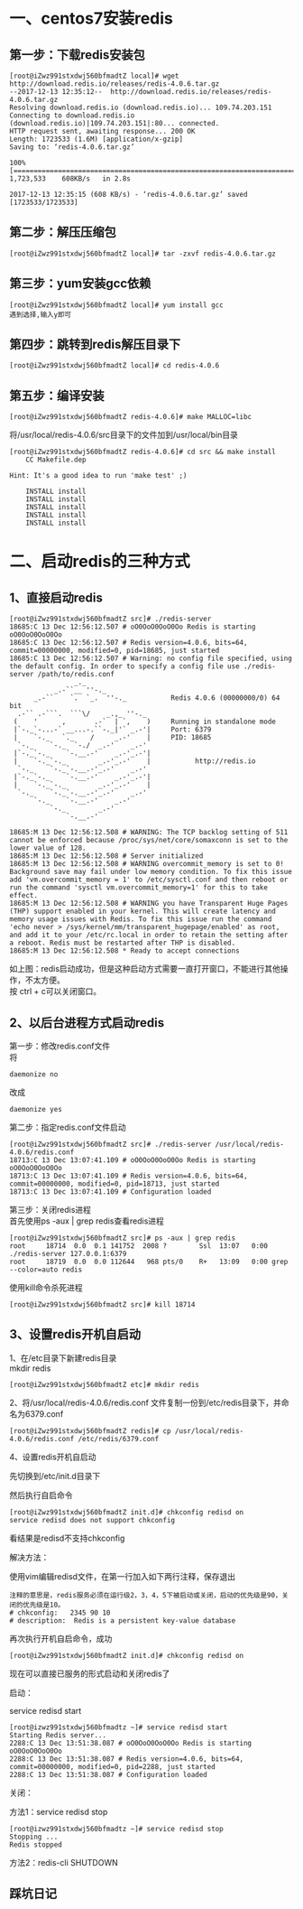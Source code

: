 # 一、centos7安装redis

## 第一步：下载redis安装包

```
[root@iZwz991stxdwj560bfmadtZ local]# wget http://download.redis.io/releases/redis-4.0.6.tar.gz
--2017-12-13 12:35:12--  http://download.redis.io/releases/redis-4.0.6.tar.gz
Resolving download.redis.io (download.redis.io)... 109.74.203.151
Connecting to download.redis.io (download.redis.io)|109.74.203.151|:80... connected.
HTTP request sent, awaiting response... 200 OK
Length: 1723533 (1.6M) [application/x-gzip]
Saving to: ‘redis-4.0.6.tar.gz’

100%[==========================================================================================================>] 1,723,533    608KB/s   in 2.8s   

2017-12-13 12:35:15 (608 KB/s) - ‘redis-4.0.6.tar.gz’ saved [1723533/1723533]
```

## 第二步：解压压缩包

```
[root@iZwz991stxdwj560bfmadtZ local]# tar -zxvf redis-4.0.6.tar.gz
```

## 第三步：yum安装gcc依赖

```
[root@iZwz991stxdwj560bfmadtZ local]# yum install gcc
遇到选择,输入y即可
```

## 第四步：跳转到redis解压目录下

```
[root@iZwz991stxdwj560bfmadtZ local]# cd redis-4.0.6
```

## 第五步：编译安装

```
[root@iZwz991stxdwj560bfmadtZ redis-4.0.6]# make MALLOC=libc
```

将/usr/local/redis-4.0.6/src目录下的文件加到/usr/local/bin目录

```
[root@iZwz991stxdwj560bfmadtZ redis-4.0.6]# cd src && make install
    CC Makefile.dep

Hint: It's a good idea to run 'make test' ;)

    INSTALL install
    INSTALL install
    INSTALL install
    INSTALL install
    INSTALL install
```

# 二、启动redis的三种方式

## 1、直接启动redis

    [root@iZwz991stxdwj560bfmadtZ src]# ./redis-server
    18685:C 13 Dec 12:56:12.507 # oO0OoO0OoO0Oo Redis is starting oO0OoO0OoO0Oo
    18685:C 13 Dec 12:56:12.507 # Redis version=4.0.6, bits=64, commit=00000000, modified=0, pid=18685, just started
    18685:C 13 Dec 12:56:12.507 # Warning: no config file specified, using the default config. In order to specify a config file use ./redis-server /path/to/redis.conf
                    _._                                                  
               _.-``__ ''-._                                             
          _.-``    `.  `_.  ''-._           Redis 4.0.6 (00000000/0) 64 bit
      .-`` .-```.  ```\/    _.,_ ''-._                                   
     (    '      ,       .-`  | `,    )     Running in standalone mode
     |`-._`-...-` __...-.``-._|'` _.-'|     Port: 6379
     |    `-._   `._    /     _.-'    |     PID: 18685
      `-._    `-._  `-./  _.-'    _.-'                                   
     |`-._`-._    `-.__.-'    _.-'_.-'|                                  
     |    `-._`-._        _.-'_.-'    |           http://redis.io        
      `-._    `-._`-.__.-'_.-'    _.-'                                   
     |`-._`-._    `-.__.-'    _.-'_.-'|                                  
     |    `-._`-._        _.-'_.-'    |                                  
      `-._    `-._`-.__.-'_.-'    _.-'                                   
          `-._    `-.__.-'    _.-'                                       
              `-._        _.-'                                           
                  `-.__.-'                                               

    18685:M 13 Dec 12:56:12.508 # WARNING: The TCP backlog setting of 511 cannot be enforced because /proc/sys/net/core/somaxconn is set to the lower value of 128.
    18685:M 13 Dec 12:56:12.508 # Server initialized
    18685:M 13 Dec 12:56:12.508 # WARNING overcommit_memory is set to 0! Background save may fail under low memory condition. To fix this issue add 'vm.overcommit_memory = 1' to /etc/sysctl.conf and then reboot or run the command 'sysctl vm.overcommit_memory=1' for this to take effect.
    18685:M 13 Dec 12:56:12.508 # WARNING you have Transparent Huge Pages (THP) support enabled in your kernel. This will create latency and memory usage issues with Redis. To fix this issue run the command 'echo never > /sys/kernel/mm/transparent_hugepage/enabled' as root, and add it to your /etc/rc.local in order to retain the setting after a reboot. Redis must be restarted after THP is disabled.
    18685:M 13 Dec 12:56:12.508 * Ready to accept connections

如上图：redis启动成功，但是这种启动方式需要一直打开窗口，不能进行其他操作，不太方便。  
按 ctrl + c可以关闭窗口。

## 2、以后台进程方式启动redis

第一步：修改redis.conf文件  
将

```
daemonize no
```

改成

```
daemonize yes
```

第二步：指定redis.conf文件启动

```
[root@iZwz991stxdwj560bfmadtZ src]# ./redis-server /usr/local/redis-4.0.6/redis.conf 
18713:C 13 Dec 13:07:41.109 # oO0OoO0OoO0Oo Redis is starting oO0OoO0OoO0Oo
18713:C 13 Dec 13:07:41.109 # Redis version=4.0.6, bits=64, commit=00000000, modified=0, pid=18713, just started
18713:C 13 Dec 13:07:41.109 # Configuration loaded
```

第三步：关闭redis进程  
首先使用ps -aux \| grep redis查看redis进程

```
[root@iZwz991stxdwj560bfmadtZ src]# ps -aux | grep redis
root     18714  0.0  0.1 141752  2008 ?        Ssl  13:07   0:00 ./redis-server 127.0.0.1:6379
root     18719  0.0  0.0 112644   968 pts/0    R+   13:09   0:00 grep --color=auto redis
```

使用kill命令杀死进程

```
[root@iZwz991stxdwj560bfmadtZ src]# kill 18714
```

## 3、设置redis开机自启动

1、在/etc目录下新建redis目录  
mkdir redis

```
[root@iZwz991stxdwj560bfmadtZ etc]# mkdir redis
```

2、将/usr/local/redis-4.0.6/redis.conf 文件复制一份到/etc/redis目录下，并命名为6379.conf

```
[root@iZwz991stxdwj560bfmadtZ redis]# cp /usr/local/redis-4.0.6/redis.conf /etc/redis/6379.conf
```

4、设置redis开机自启动

先切换到/etc/init.d目录下

然后执行自启命令

```
[root@iZwz991stxdwj560bfmadtZ init.d]# chkconfig redisd on
service redisd does not support chkconfig
```

看结果是redisd不支持chkconfig

解决方法：

使用vim编辑redisd文件，在第一行加入如下两行注释，保存退出

```
注释的意思是，redis服务必须在运行级2，3，4，5下被启动或关闭，启动的优先级是90，关闭的优先级是10。
# chkconfig:   2345 90 10
# description:  Redis is a persistent key-value database
```

再次执行开机自启命令，成功

```
[root@iZwz991stxdwj560bfmadtZ init.d]# chkconfig redisd on
```

现在可以直接已服务的形式启动和关闭redis了

启动：

service redisd start

```
[root@izwz991stxdwj560bfmadtz ~]# service redisd start
Starting Redis server...
2288:C 13 Dec 13:51:38.087 # oO0OoO0OoO0Oo Redis is starting oO0OoO0OoO0Oo
2288:C 13 Dec 13:51:38.087 # Redis version=4.0.6, bits=64, commit=00000000, modified=0, pid=2288, just started
2288:C 13 Dec 13:51:38.087 # Configuration loaded
```

关闭：

方法1：service redisd stop

```
[root@izwz991stxdwj560bfmadtz ~]# service redisd stop
Stopping ...
Redis stopped
```

方法2：redis-cli SHUTDOWN

## 踩坑日记





